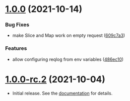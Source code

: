 # [1.0.0](https://github.com/uptrace/bunrouter/compare/v1.0.0-rc.2...v1.0.0) (2021-10-14)


### Bug Fixes

* make Slice and Map work on empty request ([609c7a3](https://github.com/uptrace/bunrouter/commit/609c7a3fcb6f5140c1def406efeee01eb0d80a11))


### Features

* allow configuring reqlog from env variables ([486ec10](https://github.com/uptrace/bunrouter/commit/486ec1061ec244559bb072c5b9f78858df8d9fd4))



# [1.0.0-rc.2](https://github.com/uptrace/bunrouter/compare/v1.0.0-rc.1...v1.0.0-rc.2) (2021-10-04)

- Initial release. See the [documentation](https://bunrouter.uptrace.dev/) for details.
